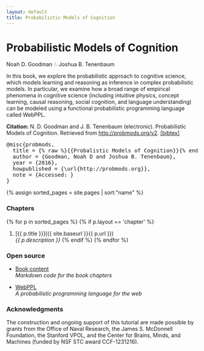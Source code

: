 ```yaml
---
layout: default
title: Probabilistic Models of Cognition
---
```


<div class="main">
  <h1>Probabilistic Models of Cognition</h1>
  <span class="authors">Noah D. Goodman <span style='color: #ccc'>&amp;</span> Joshua B. Tenenbaum</span>
</div>

In this book, we explore the probabilistic approach to cognitive science, which models learning and reasoning as inference in complex probabilistic models.
In particular, we examine how a broad range of empirical phenomena in cognitive science (including intuitive physics, concept learning, causal reasoning, social cognition, and language understanding) can be modeled using a functional probabilistic programming language called WebPPL.

**Citation:**
N. D. Goodman and J. B. Tenenbaum (electronic). Probabilistic Models of Cognition. Retrieved <Date> from http://probmods.org/v2. <a id="toggle-bibtex" href="#">[bibtex]</a>

<pre id="bibtex">
@misc{probmods,
  title = {% raw %}{{Probalistic Models of Cognition}}{% endraw %},
  author = {Goodman, Noah D and Joshua B. Tenenbaum},
  year = {2016},
  howpublished = {\url{http://probmods.org}},
  note = {Accessed: <span class="date"></span>}
}
</pre>

{% assign sorted_pages = site.pages | sort:"name" %}

### Chapters

{% for p in sorted_pages %}
    {% if p.layout == 'chapter' %}
1. [{{ p.title }}]({{ site.baseurl }}{{ p.url }})<br>
    <em>{{ p.description }}</em>
    {% endif %}
{% endfor %}

### Open source

- [Book content](https://github.com/probmods/probmods)<br>
  *Markdown code for the book chapters*

- [WebPPL](http://webppl.org)<br>
  *A probabilistic programming language for the web*

### Acknowledgments

The construction and ongoing support of this tutorial are made possible by grants from the Office of Naval Research, the James S. McDonnell Foundation, the Stanford VPOL, and the Center for Brains, Minds, and Machines (funded by NSF STC award CCF-1231216).
